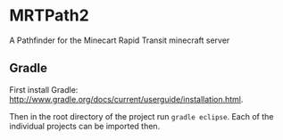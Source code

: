 MRTPath2
========

A Pathfinder for the Minecart Rapid Transit minecraft server

Gradle
------

First install Gradle: http://www.gradle.org/docs/current/userguide/installation.html.

Then in the root directory of the project run `gradle eclipse`. Each of the individual projects can be imported then.

